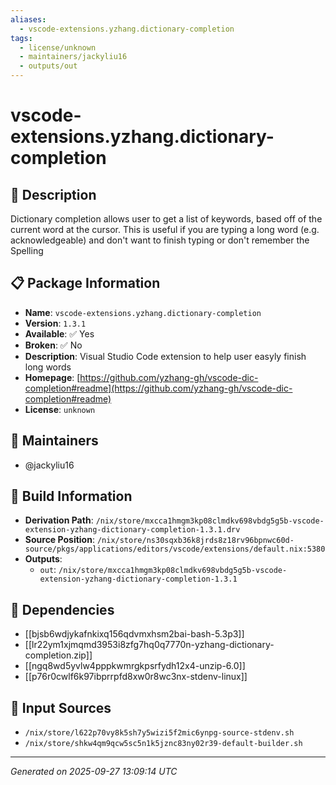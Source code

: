 ```yaml
---
aliases:
  - vscode-extensions.yzhang.dictionary-completion
tags:
  - license/unknown
  - maintainers/jackyliu16
  - outputs/out
---
```


# vscode-extensions.yzhang.dictionary-completion

## 📝 Description

Dictionary completion allows user to get a list of keywords, based off of the current word at the cursor.
This is useful if you are typing a long word (e.g. acknowledgeable) and don't want to finish typing or don't remember the Spelling


## 📋 Package Information

- **Name**: `vscode-extensions.yzhang.dictionary-completion`
- **Version**: `1.3.1`
- **Available**: ✅ Yes
- **Broken**: ✅ No
- **Description**: Visual Studio Code extension to help user easyly finish long words 
- **Homepage**: [https://github.com/yzhang-gh/vscode-dic-completion#readme](https://github.com/yzhang-gh/vscode-dic-completion#readme)
- **License**: `unknown`
## 👥 Maintainers

- @jackyliu16


## 🔧 Build Information

- **Derivation Path**: `/nix/store/mxcca1hmgm3kp08clmdkv698vbdg5g5b-vscode-extension-yzhang-dictionary-completion-1.3.1.drv`
- **Source Position**: `/nix/store/ns30sqxb36k8jrds8z18rv96bpnwc60d-source/pkgs/applications/editors/vscode/extensions/default.nix:5380`
- **Outputs**:
  - `out`:  `/nix/store/mxcca1hmgm3kp08clmdkv698vbdg5g5b-vscode-extension-yzhang-dictionary-completion-1.3.1`

## 🔗 Dependencies

- [[bjsb6wdjykafnkixq156qdvmxhsm2bai-bash-5.3p3]]
- [[lr22ym1xjmqmd3953i8zfg7hq0q7770n-yzhang-dictionary-completion.zip]]
- [[ngq8wd5yvlw4pppkwmrgkpsrfydh12x4-unzip-6.0]]
- [[p76r0cwlf6k97ibprrpfd8xw0r8wc3nx-stdenv-linux]]

## 📁 Input Sources

- `/nix/store/l622p70vy8k5sh7y5wizi5f2mic6ynpg-source-stdenv.sh`
- `/nix/store/shkw4qm9qcw5sc5n1k5jznc83ny02r39-default-builder.sh`

---
*Generated on 2025-09-27 13:09:14 UTC*
